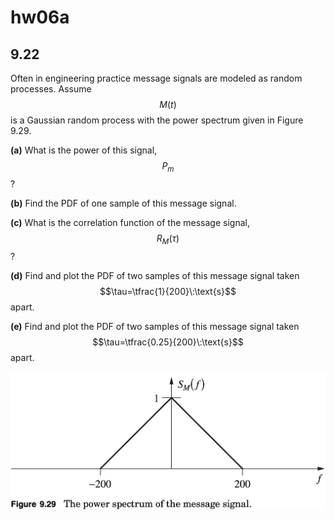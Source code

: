 # hw06a

## 9.22
Often in engineering practice message signals are modeled as random processes.  Assume $$M(t)$$ is a Gaussian random process with the power spectrum given in Figure 9.29.

**(a)** What is the power of this signal, $$P_m$$?

**(b)** Find the PDF of one sample of this message signal.

**(c)** What is the correlation function of the message signal, $$R_M(\tau)$$?

**(d)** Find and plot the PDF of two samples of this message signal taken $$\tau=\tfrac{1}{200}\:\text{s}$$ apart.

**(e)** Find and plot the PDF of two samples of this message signal taken $$\tau=\tfrac{0.25}{200}\:\text{s}$$ apart.

![fig01](hw06-fig01.png)


